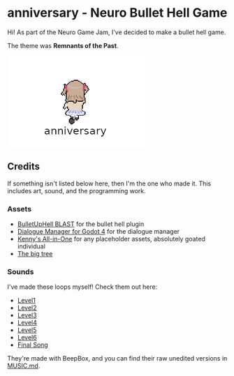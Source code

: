 # anniversary - Neuro Bullet Hell Game

Hi! As part of the Neuro Game Jam, I've decided to make a bullet hell game.

The theme was **Remnants of the Past**.

![Cover Art](./cover.png)

## Credits

If something isn't listed below here, then I'm the one who made it. This includes art, sound, and the programming work.

### Assets

- [BulletUpHell BLAST](https://bottled-up-studio.itch.io/godot-bullethell-plugin/devlog/839720/v456-bug-fixes-optimisation-and-api) for the bullet hell plugin
- [Dialogue Manager for Godot 4](https://github.com/nathanhoad/godot_dialogue_manager) for the dialogue manager
- [Kenny's All-in-One](https://kenney.itch.io/kenney-game-assets) for any placeholder assets, absolutely goated individual
- [The big tree](https://www.vecteezy.com/png/19527064-an-8-bit-retro-styled-pixel-art-illustration-of-an-oak-tree)

### Sounds

I've made these loops myself! Check them out here:

- [Level1](./assets/level1.wav)
- [Level2](./assets/level2.wav)
- [Level3](./assets/level3.wav)
- [Level4](./assets/level4.wav)
- [Level5](./assets/level5.wav)
- [Level6](./assets/level6.wav)
- [Final Song](./assets/finalsong.wav)

They're made with BeepBox, and you can find their raw unedited versions in [MUSIC.md](./MUSIC.md).
